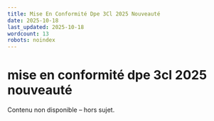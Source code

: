 ```yaml
---
title: Mise En Conformité Dpe 3Cl 2025 Nouveauté
date: 2025-10-18
last_updated: 2025-10-18
wordcount: 13
robots: noindex
---
```


# mise en conformité dpe 3cl 2025 nouveauté

Contenu non disponible – hors sujet.